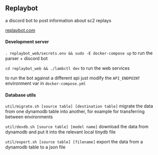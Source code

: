 ## Replaybot

a discord bot to post information about sc2 replays

[replaybot.com](https://www.replaybot.com)


#### Development server

`. replaybot_web/secrets.env && sudo -E docker-compose up` to run the parser + discord bot

`cd replaybot_web && ./lambctl dev` to run the web services

to run the bot against a different api just modify the `API_ENDPOINT` environment var in `docker-compose.yml`


#### Database utils

`util/migrate.sh [source table] [destination table]` migrate the data from one dynamodb table into another, for example for transferring between environments

`util/devdb.sh [source table] [model name]` download the data from dynamodb and put it into the relevant local tinydb file

`util/export.sh [source table] [filename]` export the data from a dynamodb table to a json file